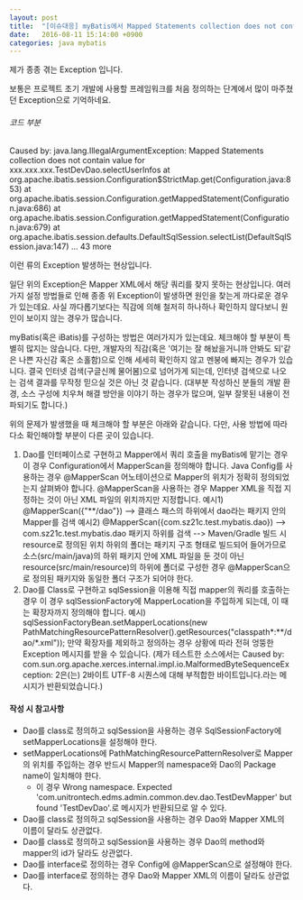 ```yaml
---
layout: post
title:  "[이슈대응] myBatis에서 Mapped Statements collection does not contain value for... Exception이 발생하는 경우 체크할 부분들"
date:   2016-08-11 15:14:00 +0900
categories: java mybatis
---
```

제가 종종 겪는 Exception 입니다.

보통은 프로젝트 초기 개발에 사용할 프레임워크를 처음 정의하는 단계에서 많이 마주쳤던 Exception으로 기억하네요.

###### 코드 부분
Caused by: java.lang.IllegalArgumentException: Mapped Statements collection does not contain value for xxx.xxx.xxx.TestDevDao.selectUserInfos
	at org.apache.ibatis.session.Configuration$StrictMap.get(Configuration.java:853)
	at org.apache.ibatis.session.Configuration.getMappedStatement(Configuration.java:686)
	at org.apache.ibatis.session.Configuration.getMappedStatement(Configuration.java:679)
	at org.apache.ibatis.session.defaults.DefaultSqlSession.selectList(DefaultSqlSession.java:147)
	... 43 more

이런 류의 Exception 발생하는 현상입니다.

일단 위의 Exception은 Mapper XML에서 해당 쿼리를 찾지 못하는 현상입니다.
여러가지 설정 방법들로 인해 종종 위 Exception이 발생하면 원인을 찾는게 까다로운 경우가 있는데요.
사실 까다롭기보다는 직감에 의해 철저히 하나하나 확인하지 않다보니 원인이 보이지 않는 경우가 많습니다.

myBatis(혹은 iBatis)를 구성하는 방법은 여러가지가 있는데요.
체크해야 할 부분이 특별히 많지는 않습니다. 다만, 개발자의 직감(혹은 '여기는 잘 해놨을거니까 안봐도 되'같은 나쁜 자신감 혹은 소홀함)으로 인해 세세히 확인하지 않고 멘붕에 빠지는 경우가 있습니다.
결국 인터넷 검색(구글신께 물어봄)으로 넘어가게 되는데, 인터넷 검색으로 나오는 검색 결과를 무작정 믿으실 것은 아닌 것 같습니다. (대부분 작성하신 분들의 개발 환경, 소스 구성에 치우쳐 해결 방안을 이야기 하는 경우가 많으며, 일부 잘못된 내용이 전파되기도 합니다.)

위의 문제가 발생했을 때 체크해야 할 부분은 아래와 같습니다.
다만, 사용 방법에 따라 다소 확인해야할 부분이 다른 곳이 있습니다.

1. Dao를 인터페이스로 구현하고 Mapper에서 쿼리 호출을 myBatis에 맡기는 경우
    이 경우 Configuration에서 MapperScan을 정의해야 합니다. Java Config를 사용하는 경우 @MapperScan 어노테이션으로 Mapper의 위치가 정확히 정의되었는지 살펴봐야 합니다.
    @MapperScan을 사용하는 경우 Mapper XML을 직접 지정하는 것이 아닌 XML 파일의 위치까지만 지정합니다.
    예시1) @MapperScan({"**/dao"}) --> 클래스 패스의 하위에서 dao라는 패키지 안의 Mapper를 검색
    예시2) @MapperScan({com.sz21c.test.mybatis.dao}) --> com.sz21c.test.mybatis.dao 패키지 하위를 검색 --> Maven/Gradle 빌드 시 resource로 정의된 위치 하위의 폴더는 패키지 구조 형태로 빌드되어 들어가므로 소스(src/main/java)의 하위 패키지 안에 XML 파일을 둔 것이 아닌 resource(src/main/resource)의 하위에 폴더로 구성한 경우 @MapperScan으로 정의된 패키지와 동일한 폴더 구조가 되어야 한다.
2. Dao를 Class로 구현하고 sqlSession을 이용해 직접 mapper의 쿼리를 호출하는 경우
    이 경우 sqlSessionFactory에 MapperLocation을 주입하게 되는데, 이 때는 확장자까지 정의해야 합니다.
    예시) sqlSessionFactoryBean.setMapperLocations(new PathMatchingResourcePatternResolver().getResources("classpath*:**/dao/*.xml"));
    만약 확장자를 제외하고 정의하는 경우 상황에 따라 전혀 엉뚱한 Exception 메시지를 받을 수 있습니다.
    (제가 테스트한 소스에서는 Caused by: com.sun.org.apache.xerces.internal.impl.io.MalformedByteSequenceException: 2은(는) 2바이트 UTF-8 시퀀스에 대해 부적합한 바이트입니다.라는 메시지가 반환되었습니다.)

#### 작성 시 참고사항
- Dao를 class로 정의하고 sqlSession을 사용하는 경우 SqlSessionFactory에 setMapperLocations을 설정해야 한다.
- setMapperLocations에 PathMatchingResourcePatternResolver로 Mapper의 위치를 주입하는 경우 반드시 Mapper의 namespace와 Dao의 Package name이 일치해야 한다.
    - 이 경우 Wrong namespace. Expected 'com.unitrontech.edms.admin.common.dev.dao.TestDevMapper' but found 'TestDevDao'.로 메시지가 반환되므로 알 수 있다.
- Dao를 class로 정의하고 sqlSession을 사용하는 경우 Dao와 Mapper XML의 이름이 달라도 상관없다.
- Dao를 class로 정의하고 sqlSession을 사용하는 경우 Dao의 method와 mapper의 id가 달라도 상관없다.
- Dao를 interface로 정의하는 경우 Config에 @MapperScan으로 설정해야 한다.
- Dao를 interface로 정의하는 경우 Dao와 Mapper XML의 이름이 달라도 상관없다.
